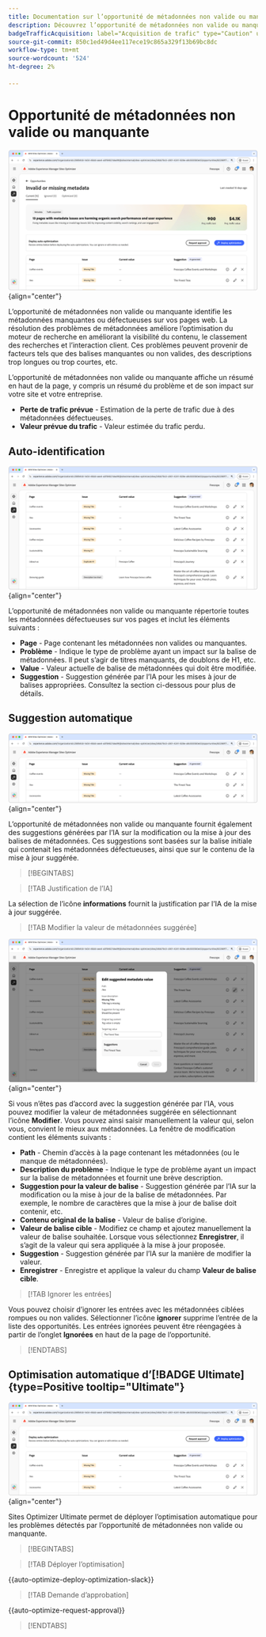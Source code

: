 ```yaml
---
title: Documentation sur l’opportunité de métadonnées non valide ou manquante
description: Découvrez l’opportunité de métadonnées non valide ou manquante et comment l’utiliser pour améliorer l’acquisition du trafic.
badgeTrafficAcquisition: label="Acquisition de trafic" type="Caution" url="../../opportunity-types/traffic-acquisition.md" tooltip="Acquisition de trafic"
source-git-commit: 850c1ed49d4ee117ece19c865a329f13b69bc8dc
workflow-type: tm+mt
source-wordcount: '524'
ht-degree: 2%

---
```



# Opportunité de métadonnées non valide ou manquante

![Opportunité de métadonnées non valide ou manquante](./assets/missing-or-invalid-metadata/hero.png){align="center"}

L’opportunité de métadonnées non valide ou manquante identifie les métadonnées manquantes ou défectueuses sur vos pages web. La résolution des problèmes de métadonnées améliore l’optimisation du moteur de recherche en améliorant la visibilité du contenu, le classement des recherches et l’interaction client. Ces problèmes peuvent provenir de facteurs tels que des balises manquantes ou non valides, des descriptions trop longues ou trop courtes, etc.

L’opportunité de métadonnées non valide ou manquante affiche un résumé en haut de la page, y compris un résumé du problème et de son impact sur votre site et votre entreprise.

* **Perte de trafic prévue** - Estimation de la perte de trafic due à des métadonnées défectueuses.
* **Valeur prévue du trafic** - Valeur estimée du trafic perdu.

## Auto-identification

![Identification automatique des métadonnées non valides ou manquantes](./assets/missing-or-invalid-metadata/auto-identify.png){align="center"}

L’opportunité de métadonnées non valide ou manquante répertorie toutes les métadonnées défectueuses sur vos pages et inclut les éléments suivants :

* **Page** - Page contenant les métadonnées non valides ou manquantes.
* **Problème** - Indique le type de problème ayant un impact sur la balise de métadonnées. Il peut s’agir de titres manquants, de doublons de H1, etc.
* **Value** - Valeur actuelle de balise de métadonnées qui doit être modifiée.
* **Suggestion** - Suggestion générée par l’IA pour les mises à jour de balises appropriées. Consultez la section ci-dessous pour plus de détails.

## Suggestion automatique

![Suggestion automatique de métadonnées non valides ou manquantes](./assets/missing-or-invalid-metadata/auto-suggest.png){align="center"}

L’opportunité de métadonnées non valide ou manquante fournit également des suggestions générées par l’IA sur la modification ou la mise à jour des balises de métadonnées. Ces suggestions sont basées sur la balise initiale qui contenait les métadonnées défectueuses, ainsi que sur le contenu de la mise à jour suggérée.

>[!BEGINTABS]

>[!TAB Justification de l’IA]

La sélection de l’icône **informations** fournit la justification par l’IA de la mise à jour suggérée.

>[!TAB  Modifier la valeur de métadonnées suggérée]

![Modification des métadonnées non valides ou manquantes suggérées](./assets/missing-or-invalid-metadata/edit-suggested-metadata-value.png){align="center"}

Si vous n’êtes pas d’accord avec la suggestion générée par l’IA, vous pouvez modifier la valeur de métadonnées suggérée en sélectionnant l’icône **Modifier**. Vous pouvez ainsi saisir manuellement la valeur qui, selon vous, convient le mieux aux métadonnées. La fenêtre de modification contient les éléments suivants :

* **Path** - Chemin d’accès à la page contenant les métadonnées (ou le manque de métadonnées).
* **Description du problème** - Indique le type de problème ayant un impact sur la balise de métadonnées et fournit une brève description.
* **Suggestion pour la valeur de balise** - Suggestion générée par l’IA sur la modification ou la mise à jour de la balise de métadonnées. Par exemple, le nombre de caractères que la mise à jour de balise doit contenir, etc.
* **Contenu original de la balise** - Valeur de balise d’origine.
* **Valeur de balise cible** - Modifiez ce champ et ajoutez manuellement la valeur de balise souhaitée. Lorsque vous sélectionnez **Enregistrer**, il s’agit de la valeur qui sera appliquée à la mise à jour proposée.
* **Suggestion** - Suggestion générée par l’IA sur la manière de modifier la valeur.
* **Enregistrer** - Enregistre et applique la valeur du champ **Valeur de balise cible**.

>[!TAB Ignorer les entrées]

Vous pouvez choisir d’ignorer les entrées avec les métadonnées ciblées rompues ou non valides. Sélectionner l’icône **ignorer** supprime l’entrée de la liste des opportunités. Les entrées ignorées peuvent être réengagées à partir de l’onglet **Ignorées** en haut de la page de l’opportunité.

>[!ENDTABS]

## Optimisation automatique d’[!BADGE Ultimate]{type=Positive tooltip="Ultimate"}


![Optimisation automatique des métadonnées suggérées non valides ou manquantes](./assets/missing-or-invalid-metadata/auto-optimize.png){align="center"}

Sites Optimizer Ultimate permet de déployer l’optimisation automatique pour les problèmes détectés par l’opportunité de métadonnées non valide ou manquante. <!--- TBD-need more in-depth and opportunity specific information here. What does the auto-optimization do?-->

>[!BEGINTABS]

>[!TAB Déployer l’optimisation]

{{auto-optimize-deploy-optimization-slack}}

>[!TAB Demande d’approbation]

{{auto-optimize-request-approval}}

>[!ENDTABS]
